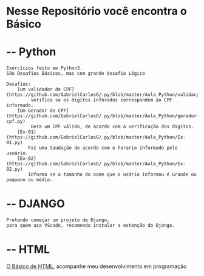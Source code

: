 # Nesse Repositório você encontra o Básico 

#  -- Python
    Exercícios feito em Python3. 
    São Desafios Básicos, mas com grande desafio Lógico

    Desafios:
        [um validador de CPF](https://github.com/GabrielCarlosG/.py/blob/master/Aula_Python/validacpf.py)
             verifica se os digitos inforados correspondem ao CPF informado.
        [Um Gerador de CPF](https://github.com/GabrielCarlosG/.py/blob/master/Aula_Python/gerador-cpf.py)
             Gera um CPF válido, de acordo com a verificação dos digitos.
        [Ex-01](https://github.com/GabrielCarlosG/.py/blob/master/Aula_Python/Ex-01.py) 
            Faz uma Saudação de acordo com o horario informado pelo usuário.
        [Ex-02](https://github.com/GabrielCarlosG/.py/blob/master/Aula_Python/Ex-02.py)
            Informa se o tamanho do nome que o usário informou é Grande ou pequeno ou médio.

# -- DJANGO
    
    Pretendo começar um projeto de Django,
    para quem usa VScode, recomendo instalar a extenção do Django.

# -- HTML
   
   [O Básico de HTML](https://github.com/GabrielCarlosG/.py/blob/master/Html_Css/escopo.html), acompanhe meu desenvolvimento em programação